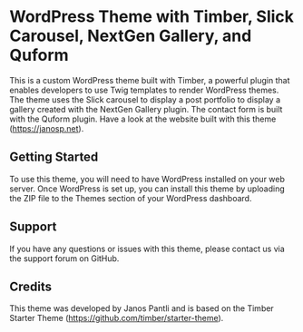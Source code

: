# WordPress Theme with Timber, Slick Carousel, NextGen Gallery, and Quform

This is a custom WordPress theme built with Timber, a powerful plugin that enables developers to use Twig templates to render WordPress themes. The theme uses the Slick carousel to display a post portfolio to display a gallery created with the NextGen Gallery plugin. The contact form is built with the Quform plugin.
Have a look at the website built with this theme (https://janosp.net).

## Getting Started

To use this theme, you will need to have WordPress installed on your web server. Once WordPress is set up, you can install this theme by uploading the ZIP file to the Themes section of your WordPress dashboard.

## Support

If you have any questions or issues with this theme, please contact us via the support forum on GitHub.

## Credits

This theme was developed by Janos Pantli and is based on the Timber Starter Theme (https://github.com/timber/starter-theme).
